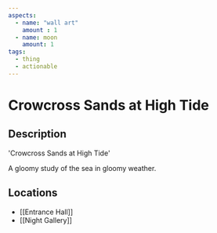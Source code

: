 ```yaml
---
aspects: 
  - name: "wall art"
    amount : 1
  - name: moon
    amount: 1
tags:
  - thing
  - actionable
---
```


# Crowcross Sands at High Tide

## Description
'Crowcross Sands at High Tide'

A gloomy study of the sea in gloomy weather.
## Locations
- [[Entrance Hall]]
- [[Night Gallery]]
